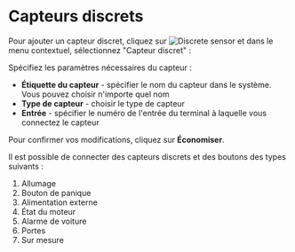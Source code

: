 # Capteurs discrets

Pour ajouter un capteur discret, cliquez sur <img src="https://www.navixy.com/wp-content/uploads/2019/06/plus.jpg" alt="Discrete sensor" data-size="line"> et dans le menu contextuel, sélectionnez "Capteur discret" :

Spécifiez les paramètres nécessaires du capteur :

* **Étiquette du capteur** - spécifier le nom du capteur dans le système. Vous pouvez choisir n'importe quel nom
* **Type de capteur** - choisir le type de capteur
* **Entrée** - spécifier le numéro de l'entrée du terminal à laquelle vous connectez le capteur

Pour confirmer vos modifications, cliquez sur **Économiser**.

Il est possible de connecter des capteurs discrets et des boutons des types suivants :

1. Allumage
2. Bouton de panique
3. Alimentation externe
4. État du moteur
5. Alarme de voiture
6. Portes
7. Sur mesure
